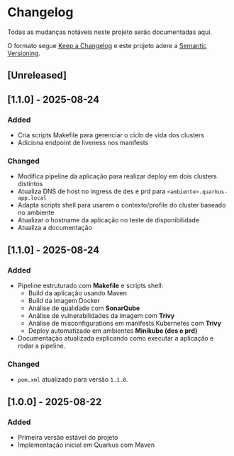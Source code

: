 # Changelog

Todas as mudanças notáveis neste projeto serão documentadas aqui.

O formato segue [Keep a Changelog](https://keepachangelog.com/pt-BR/1.0.0/)
e este projeto adere a [Semantic Versioning](https://semver.org/lang/pt-BR/).

## [Unreleased]

## [1.1.0] - 2025-08-24

### Added

- Cria scripts Makefile para gerenciar o ciclo de vida dos clusters
- Adiciona endpoint de liveness nos manifests

### Changed

- Modifica pipeline da aplicação para realizar deploy em dois clusters distintos
- Atualiza DNS de host no ingress de des e prd para `<ambiente>.quarkus-app.local`
- Adapta scripts shell para usarem o contexto/profile do cluster baseado no ambiente
- Atualizar o hostname da aplicação no teste de disponibilidade
- Atualiza a documentação

## [1.1.0] - 2025-08-24

### Added

- Pipeline estruturado com **Makefile** e scripts shell:
  - Build da aplicação usando Maven
  - Build da imagem Docker
  - Análise de qualidade com **SonarQube**
  - Análise de vulnerabilidades da imagem com **Trivy**
  - Análise de misconfigurations em manifests Kubernetes com **Trivy**
  - Deploy automatizado em ambientes **Minikube (des e prd)**
- Documentação atualizada explicando como executar a aplicação e rodar a pipeline.

### Changed

- `pom.xml` atualizado para versão `1.1.0`.

## [1.0.0] - 2025-08-22

### Added

- Primeira versão estável do projeto
- Implementação inicial em Quarkus com Maven
